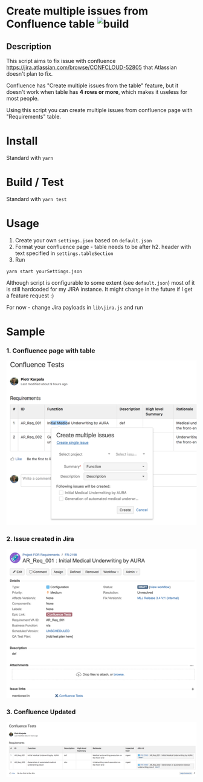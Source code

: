# Create multiple issues from Confluence table ![build](https://travis-ci.org/karpikpl/multipleIssuesFromConfluenceTable.svg?branch=master)
## Description
This script aims to fix issue with confluence https://jira.atlassian.com/browse/CONFCLOUD-52805 that Atlassian doesn't plan to fix.

Confluence has "Create multiple issues from the table" feature, but it doesn't work when table has **4 rows or more**, which makes it useless for most people.

Using this script you can create multiple issues from confluence page with "Requirements" table.

# Install
Standard with `yarn`

# Build / Test
Standard with `yarn test`

# Usage
1. Create your own `settings.json` based on `default.json`
2. Format your confluence page - table needs to be after h2. header with text specified in `settings.tableSection`
3. Run
```
yarn start yourSettings.json
```

Although script is configurable to some extent (see `default.json`) most of it is still hardcoded for my JIRA instance. It might change in the future if I get a feature request :)

For now - change Jira payloads in `lib\jira.js` and run

# Sample
### 1. Confluence page with table
![Confluence page with table](./img/CreateMultipleIssuesFromConfluenceTable.png)

### 2. Issue created in Jira
![Jira](./img/Jira.png)

### 3. Confluence Updated
![Jira](./img/ConfluencePage.png)
